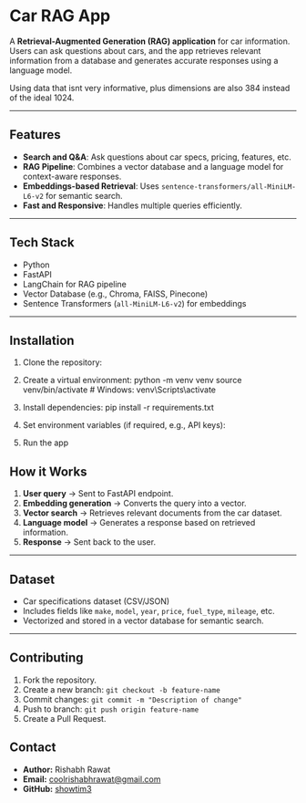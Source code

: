 # Car RAG App

A **Retrieval-Augmented Generation (RAG) application** for car information. Users can ask questions about cars, and the app retrieves relevant information from a database and generates accurate responses using a language model.

Using data that isnt very informative, plus dimensions are also 384 instead of the ideal 1024.

---

## Features

- **Search and Q&A**: Ask questions about car specs, pricing, features, etc.  
- **RAG Pipeline**: Combines a vector database and a language model for context-aware responses.  
- **Embeddings-based Retrieval**: Uses `sentence-transformers/all-MiniLM-L6-v2` for semantic search.  
- **Fast and Responsive**: Handles multiple queries efficiently.

---

## Tech Stack

- Python  
- FastAPI  
- LangChain for RAG pipeline  
- Vector Database (e.g., Chroma, FAISS, Pinecone)  
- Sentence Transformers (`all-MiniLM-L6-v2`) for embeddings  

---

## Installation

1. Clone the repository:

2. Create a virtual environment:
python -m venv venv
source venv/bin/activate # Windows: venv\Scripts\activate

3. Install dependencies:
pip install -r requirements.txt


4. Set environment variables (if required, e.g., API keys):
5. Run the app

## How it Works

1. **User query** → Sent to FastAPI endpoint.  
2. **Embedding generation** → Converts the query into a vector.  
3. **Vector search** → Retrieves relevant documents from the car dataset.  
4. **Language model** → Generates a response based on retrieved information.  
5. **Response** → Sent back to the user.

---

## Dataset

- Car specifications dataset (CSV/JSON)  
- Includes fields like `make`, `model`, `year`, `price`, `fuel_type`, `mileage`, etc.  
- Vectorized and stored in a vector database for semantic search.

---

## Contributing

1. Fork the repository.  
2. Create a new branch: `git checkout -b feature-name`  
3. Commit changes: `git commit -m "Description of change"`  
4. Push to branch: `git push origin feature-name`  
5. Create a Pull Request.

## Contact

- **Author:** Rishabh Rawat  
- **Email:** coolrishabhrawat@gmail.com
- **GitHub:** [showtim3](https://github.com/showtim3)
